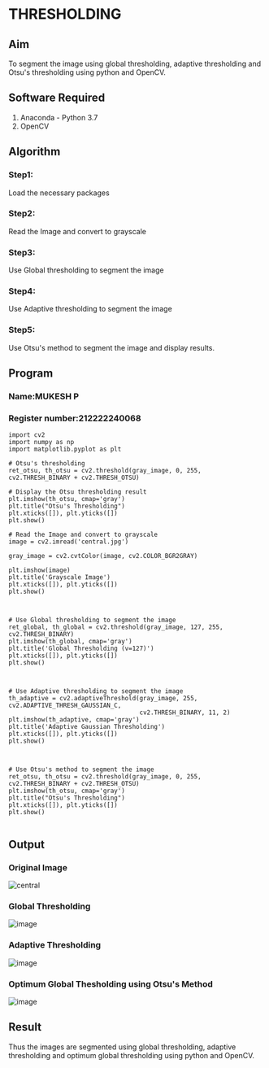 # THRESHOLDING
## Aim
To segment the image using global thresholding, adaptive thresholding and Otsu's thresholding using python and OpenCV.

## Software Required
1. Anaconda - Python 3.7
2. OpenCV

## Algorithm

### Step1:
Load the necessary packages

### Step2:
Read the Image and convert to grayscale

### Step3:
Use Global thresholding to segment the image

### Step4:
 Use Adaptive thresholding to segment the image

### Step5:
Use Otsu's method to segment the image and display results.

## Program
### Name:MUKESH P
### Register number:212222240068
```
import cv2
import numpy as np
import matplotlib.pyplot as plt

# Otsu's thresholding
ret_otsu, th_otsu = cv2.threshold(gray_image, 0, 255, cv2.THRESH_BINARY + cv2.THRESH_OTSU)

# Display the Otsu thresholding result
plt.imshow(th_otsu, cmap='gray')
plt.title("Otsu's Thresholding")
plt.xticks([]), plt.yticks([])
plt.show()

# Read the Image and convert to grayscale
image = cv2.imread('central.jpg')

gray_image = cv2.cvtColor(image, cv2.COLOR_BGR2GRAY)

plt.imshow(image)
plt.title('Grayscale Image')
plt.xticks([]), plt.yticks([])
plt.show()



# Use Global thresholding to segment the image
ret_global, th_global = cv2.threshold(gray_image, 127, 255, cv2.THRESH_BINARY)
plt.imshow(th_global, cmap='gray')
plt.title('Global Thresholding (v=127)')
plt.xticks([]), plt.yticks([])
plt.show()



# Use Adaptive thresholding to segment the image
th_adaptive = cv2.adaptiveThreshold(gray_image, 255, cv2.ADAPTIVE_THRESH_GAUSSIAN_C,
                                    cv2.THRESH_BINARY, 11, 2)
plt.imshow(th_adaptive, cmap='gray')
plt.title('Adaptive Gaussian Thresholding')
plt.xticks([]), plt.yticks([])
plt.show()



# Use Otsu's method to segment the image 
ret_otsu, th_otsu = cv2.threshold(gray_image, 0, 255, cv2.THRESH_BINARY + cv2.THRESH_OTSU)
plt.imshow(th_otsu, cmap='gray')
plt.title("Otsu's Thresholding")
plt.xticks([]), plt.yticks([])
plt.show()


```
## Output

### Original Image
![central](https://github.com/user-attachments/assets/8edeff83-7ee8-4c23-927d-fc249f20b163)

### Global Thresholding
![image](https://github.com/user-attachments/assets/11779448-01f8-4aa2-8082-133207f0db5c)


### Adaptive Thresholding
![image](https://github.com/user-attachments/assets/0b0b5a84-b2bb-4298-933e-a3181d62f036)


### Optimum Global Thesholding using Otsu's Method
![image](https://github.com/user-attachments/assets/03212b7b-b8c8-4dde-a910-f42c5e255c8d)



## Result
Thus the images are segmented using global thresholding, adaptive thresholding and optimum global thresholding using python and OpenCV.
